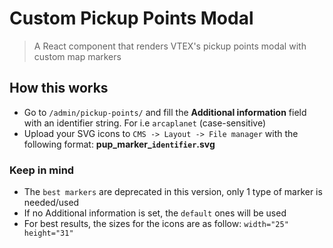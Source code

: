 # Custom Pickup Points Modal

> A React component that renders VTEX's pickup points modal with custom map markers

## How this works

- Go to `/admin/pickup-points/` and fill the **Additional information** field with an identifier string. For i.e `arcaplanet` (case-sensitive)
- Upload your SVG icons to `CMS -> Layout -> File manager` with the following format: **pup_marker_`identifier`.svg**

### Keep in mind

- The `best markers` are deprecated in this version, only 1 type of marker is needed/used
- If no Additional information is set, the `default` ones will be used
- For best results, the sizes for the icons are as follow: `width="25" height="31"`